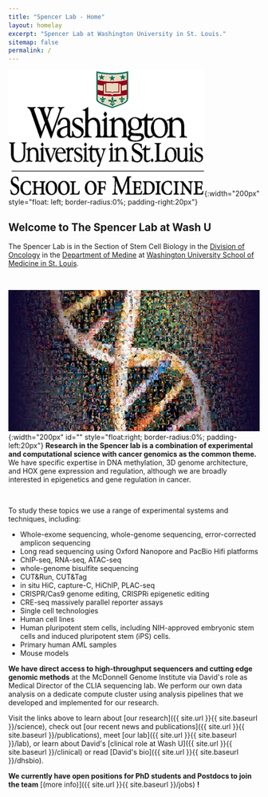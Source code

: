 ```yaml
---
title: "Spencer Lab - Home"
layout: homelay
excerpt: "Spencer Lab at Washington University in St. Louis."
sitemap: false
permalink: /
---
```


![cap](/images/logopic/wusm.png){:width="200px"
style="float: left; border-radius:0%; padding-right:20px"}

## Welcome to The Spencer Lab at Wash U ##

The Spencer Lab is in the Section of Stem Cell Biology in the [Division
of Oncology](https://oncology.wustl.edu/) in the
[Department of Medine](https://internalmedicine.wustl.edu/) at
[Washington University School of Medicine in St. Louis](https://medicine.wustl.edu/).

<br/>

![Human Genome](/images/respic/humangenome.jpg){:width="200px"
  id="" style="float:right; border-radius:0%; padding-left:20px"} **Research in the Spencer lab is a combination of experimental and
  computational science with cancer genomics as the common theme.** We
  have specific expertise in DNA methylation, 3D genome architecture, and
  HOX gene expression and regulation, although we are broadly interested in
  epigenetics and gene regulation in cancer.

<br/>

To study these topics we use a range of experimental systems and techniques, including:
  * Whole-exome sequencing, whole-genome sequencing, error-corrected
    amplicon sequencing
  * Long read sequencing using Oxford Nanopore and PacBio Hifi platforms
  * ChIP-seq, RNA-seq, ATAC-seq
  * whole-genome bisulfite sequencing
  * CUT&Run, CUT&Tag
  * in situ HiC, capture-C, HiChIP, PLAC-seq
  * CRISPR/Cas9 genome editing, CRISPRi epigenetic editing
  * CRE-seq massively parallel reporter assays
  * Single cell technologies
  * Human cell lines
  * Human pluripotent stem cells, including NIH-approved embryonic
  stem cells and induced pluripotent stem (iPS) cells.
  * Primary human AML samples
  * Mouse models

**We have direct access to high-throughput sequencers and cutting edge
genomic methods** at the McDonnell Genome Institute via David's role as
Medical Director of the CLIA sequencing lab. We perform our own data analysis on a dedicate compute cluster using
analysis pipelines that we developed and implemented for our
research.

Visit the links above to learn about [our research]({{ site.url }}{{ site.baseurl }}/science), check out [our
recent news and publications]({{ site.url }}{{ site.baseurl
}}/publications), meet [our lab]({{ site.url }}{{ site.baseurl
}}/lab), or learn about David's [clinical role at Wash U]({{ site.url
}}{{ site.baseurl }}/clinical) or read [David's bio]({{ site.url }}{{ site.baseurl }}/dhsbio). 

**We currently have open positions for PhD students and Postdocs to join the team** [(more info)]({{ site.url }}{{ site.baseurl }}/jobs) **!**
